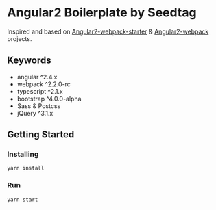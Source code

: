 # Angular2 Boilerplate by Seedtag

Inspired and based on [Angular2-webpack-starter](https://github.com/AngularClass/angular2-webpack-starter) & [Angular2-webpack](https://github.com/preboot/angular2-webpack) projects.

## Keywords
* angular ^2.4.x
* webpack ^2.2.0-rc
* typescript ^2.1.x
* bootstrap ^4.0.0-alpha
* Sass & Postcss
* jQuery ^3.1.x

## Getting Started

### Installing
```
yarn install
```

### Run
```
yarn start
```
